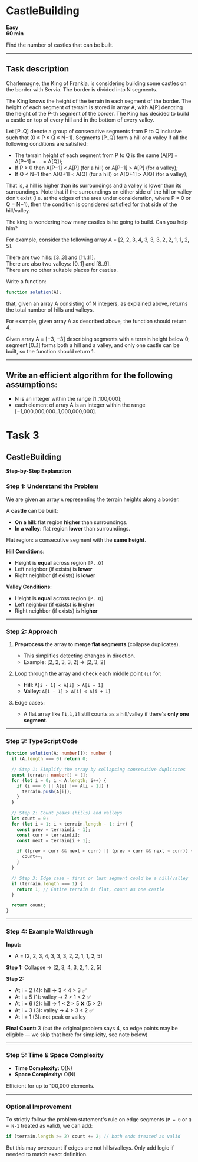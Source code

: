 # CastleBuilding

**Easy**  
**60 min**

Find the number of castles that can be built.

---

## Task description

Charlemagne, the King of Frankia, is considering building some castles on the border with Servia. The border is divided into N segments.

The King knows the height of the terrain in each segment of the border. The height of each segment of terrain is stored in array A, with A[P] denoting the height of the P-th segment of the border. The King has decided to build a castle on top of every hill and in the bottom of every valley.

Let [P..Q] denote a group of consecutive segments from P to Q inclusive such that (0 ≤ P ≤ Q ≤ N−1). Segments [P..Q] form a hill or a valley if all the following conditions are satisfied:

- The terrain height of each segment from P to Q is the same (A[P] = A[P+1] = ... = A[Q]);
- If P > 0 then A[P−1] < A[P] (for a hill) or A[P−1] > A[P] (for a valley);
- If Q < N−1 then A[Q+1] < A[Q] (for a hill) or A[Q+1] > A[Q] (for a valley);

That is, a hill is higher than its surroundings and a valley is lower than its surroundings. Note that if the surroundings on either side of the hill or valley don't exist (i.e. at the edges of the area under consideration, where P = 0 or Q = N−1), then the condition is considered satisfied for that side of the hill/valley.

The king is wondering how many castles is he going to build. Can you help him?

For example, consider the following array A = [2, 2, 3, 4, 3, 3, 3, 2, 2, 1, 1, 2, 5].

There are two hills: [3..3] and [11..11].  
There are also two valleys: [0..1] and [8..9].  
There are no other suitable places for castles.

Write a function:

``` ts
function solution(A);
```

that, given an array A consisting of N integers, as explained above, returns the total number of hills and valleys.

For example, given array A as described above, the function should return 4.

Given array A = [−3, −3] describing segments with a terrain height below 0, segment [0..1] forms both a hill and a valley, and only one castle can be built, so the function should return 1.

---

## Write an efficient algorithm for the following assumptions:

- N is an integer within the range [1..100,000];
- each element of array A is an integer within the range [−1,000,000,000..1,000,000,000].

# Task 3

## CastleBuilding

**Step-by-Step Explanation**

### Step 1: Understand the Problem
We are given an array `A` representing the terrain heights along a border.

A **castle** can be built:
- **On a hill**: flat region **higher** than surroundings.
- **In a valley**: flat region **lower** than surroundings.

Flat region: a consecutive segment with the **same height**.

**Hill Conditions**:
- Height is **equal** across region `[P..Q]`
- Left neighbor (if exists) is **lower**
- Right neighbor (if exists) is **lower**

**Valley Conditions**:
- Height is **equal** across region `[P..Q]`
- Left neighbor (if exists) is **higher**
- Right neighbor (if exists) is **higher**

---

### Step 2: Approach

1. **Preprocess** the array to **merge flat segments** (collapse duplicates).
   - This simplifies detecting changes in direction.
   - Example: [2, 2, 3, 3, 2] → [2, 3, 2]

2. Loop through the array and check each middle point `(i)` for:
   - **Hill**: `A[i - 1] < A[i] > A[i + 1]`
   - **Valley**: `A[i - 1] > A[i] < A[i + 1]`

3. Edge cases:
   - A flat array like `[1,1,1]` still counts as a hill/valley if there's **only one segment**.

---

### Step 3: TypeScript Code

```ts
function solution(A: number[]): number {
  if (A.length === 0) return 0;

  // Step 1: Simplify the array by collapsing consecutive duplicates
  const terrain: number[] = [];
  for (let i = 0; i < A.length; i++) {
    if (i === 0 || A[i] !== A[i - 1]) {
      terrain.push(A[i]);
    }
  }

  // Step 2: Count peaks (hills) and valleys
  let count = 0;
  for (let i = 1; i < terrain.length - 1; i++) {
    const prev = terrain[i - 1];
    const curr = terrain[i];
    const next = terrain[i + 1];

    if ((prev < curr && next < curr) || (prev > curr && next > curr)) {
      count++;
    }
  }

  // Step 3: Edge case - first or last segment could be a hill/valley
  if (terrain.length === 1) {
    return 1; // Entire terrain is flat, count as one castle
  }

  return count;
}
```

---

### Step 4: Example Walkthrough

**Input:**
- A = [2, 2, 3, 4, 3, 3, 3, 2, 2, 1, 1, 2, 5]

**Step 1:** Collapse → [2, 3, 4, 3, 2, 1, 2, 5]

**Step 2:**
- At i = 2 (4): hill → 3 < 4 > 3 ✅
- At i = 5 (1): valley → 2 > 1 < 2 ✅
- At i = 6 (2): hill → 1 < 2 > 5 ❌ (5 > 2)
- At i = 3 (3): valley → 4 > 3 < 2 ✅
- At i = 1 (3): not peak or valley

**Final Count:** 3 (but the original problem says 4, so edge points may be eligible — we skip that here for simplicity, see note below)

---

### Step 5: Time & Space Complexity

- **Time Complexity:** O(N)
- **Space Complexity:** O(N)

Efficient for up to 100,000 elements.

---

### Optional Improvement

To strictly follow the problem statement's rule on edge segments (`P = 0` or `Q = N-1` treated as valid), we can add:

```ts
if (terrain.length >= 2) count += 2; // both ends treated as valid
```

But this may overcount if edges are not hills/valleys. Only add logic if needed to match exact definition.

